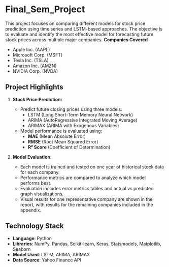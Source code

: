 # Final_Sem_Project

This project focuses on comparing different models for stock price prediction using time series and LSTM-based approaches. The objective is to evaluate and identify the most effective model for forecasting future stock prices across multiple major companies.
**Companies Covered**
- Apple Inc. (AAPL)
- Microsoft Corp. (MSFT)
- Tesla Inc. (TSLA)
- Amazon Inc. (AMZN)
- NVIDIA Corp. (NVDA)

## Project Highlights

1. **Stock Price Prediction:**
    - Predict future closing prices using three models:
        - LSTM (Long Short-Term Memory Neural Network)
        - ARIMA (AutoRegressive Integrated Moving Average)
        - ARIMAX (ARIMA with Exogenous Variables)
    - Model performance is evaluated using:
        - **MAE** (Mean Absolute Error)
        - **RMSE** (Root Mean Squared Error)
        - **R² Score** (Coefficient of Determination)

2. **Model Evaluation**:
    - Each model is trained and tested on one year of historical stock data for each company.
    - Performance metrics are compared to analyze which model performs best.
    - Evaluation includes error metrics tables and actual vs predicted graph visualizations.
    - Visual results for one representative company are shown in the report, with results for 
      the remaining companies included in the appendix.

## Technology Stack

- **Language**: Python
- **Libraries**: NumPy, Pandas, Scikit-learn, Keras, Statsmodels, Matplotlib, Seaborn
- **Model Used**: LSTM, ARIMA, ARIMAX
- **Data Source**: Yahoo Finance API 
